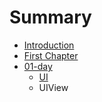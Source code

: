 # Summary

* [Introduction](README.md)
* [First Chapter](chapter1.md)
* [01-day](01-day.md)
    * [UI](ui.md)
    * UIView

